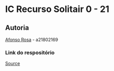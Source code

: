 # IC Recurso Solitair 0 - 21

## Autoria

[Afonso Rosa](https://github.com/AfonsoGR) - a21802169

### Link do respositório

[Source](https://github.com/AfonsoGR/IC_Recurso_Solitair0-21)
